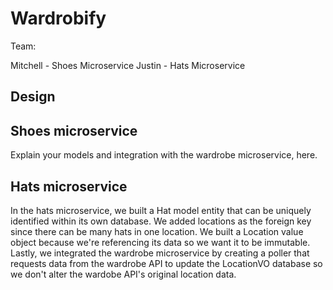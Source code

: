 # Wardrobify

Team:

Mitchell - Shoes Microservice
Justin - Hats Microservice

## Design

## Shoes microservice

Explain your models and integration with the wardrobe
microservice, here.

## Hats microservice

In the hats microservice, we built a Hat model entity that can be uniquely identified within its own database. We added locations as the foreign key since there can be many hats in one location. We built a Location value object because we're referencing its data so we want it to be immutable. Lastly, we integrated the wardrobe microservice by creating a poller that requests data from the wardrobe API to update the LocationVO database so we don't alter the wardobe API's original location data.

